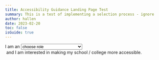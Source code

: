 ```yaml
---
title: Accessibility Guidance Landing Page Test
summary: This is a test of implementing a selection process - ignore
author: hallen
date: 2023-02-20
toc: false
isGuide: true
---
```

<div class="selector">
<script>
previousRole = "";

function showSectionRole(role) {
document.getElementById(previousRole).className = "hiddenRole";
document.getElementById(role).classList.remove("hiddenRole");
previousRole = role;
}
</script>
<p style="float: left; margin: 0px;">I am an&nbsp;</p><select onchange="showSectionRole(this.value)" name="role" id="role" style="float: left; margin: 0px; width: 200px; padding: 0px;"><option value="" disabled selected hidden>choose role</option><option value="teacher">educator / teacher</option><option value="it-admin">IT administrator</option><option value="web-dev">website developer</option><option value="sen-coordinator">special needs coordinator / head of accessibility</option><option value="school-administrator">school administrator / senior leadership</option></select><p style="float: left; margin: 0px;">&nbsp;and I am interested in making my school / college more accessible.</p>
</div>
